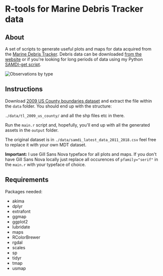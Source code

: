 # R-tools for Marine Debris Tracker data

## About

A set of scripts to generate useful plots and maps for data acquired from the [Marine Debris Tracker](http://www.marinedebris.engr.uga.edu/). Debris data can be downloaded [from the website](http://www.marinedebris.engr.uga.edu/newmap/) or if you're looking for long periods of data using my Python [SAMDI-get script](https://github.com/jordij/samdi-get).

![Observations by type](https://i.imgur.com/qhG4G3q.png)

## Instructions

Download [2009 US County boundaries dataset](ftp://ftp.census.gov/geo/tiger/TIGER2009/tl_2009_us_county.zip) and extract the file within the `data` folder. You should end up with the structure:

`./data/tl_2009_us_county/` and all the shp files etc in there.

Run the `main.r` script and, hopefully, you'll end up with all the generated assets in the `output` folder.

The original dataset is in `./data/samdi_latest_data_2011_2018.csv` feel free to replace it with your own MDT dataset.

**Important:** I use Gill Sans Nova typeface for all plots and maps. If you don't have Gill Sans Nova locally just replace all occurences of `pfamily="serif"` in the `main.r` with your typeface of choice.


## Requirements

Packages needed:

* akima
* dplyr
* extrafont
* ggmap
* ggplot2
* lubridate
* maps
* RColorBrewer
* rgdal
* scales
* sp
* tidyr
* tmap
* usmap
